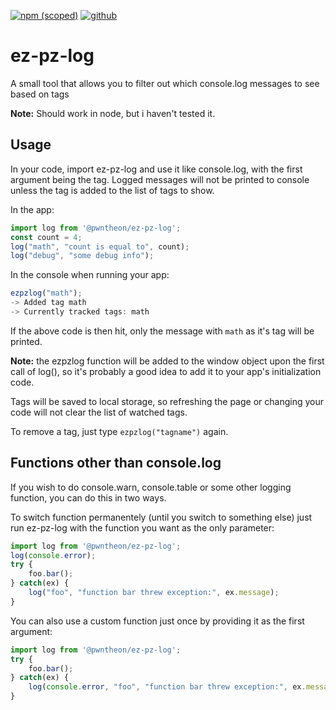 [![npm (scoped)](https://img.shields.io/npm/v/@pwntheon/ez-pz-log)](https://www.npmjs.com/package/@pwntheon/ez-pz-log)
[![github](https://img.shields.io/github/v/tag/pwntheon/ez-pz-log?label=github)](https://github.com/Pwntheon/ez-pz-log)

# ez-pz-log
A small tool that allows you to filter out which console.log messages to see based on tags

**Note:** Should work in node, but i haven't tested it.

## Usage
In your code, import ez-pz-log and use it like console.log, with the first argument being the tag. Logged messages will not be printed to console unless the tag is added to the list of tags to show.

In the app:
```javascript
import log from '@pwntheon/ez-pz-log';
const count = 4;
log("math", "count is equal to", count);
log("debug", "some debug info");
```

In the console when running your app:
```javascript
ezpzlog("math");
-> Added tag math
-> Currently tracked tags: math
```
If the above code is then hit, only the message with `math` as it's tag will be printed.

**Note:** the ezpzlog function will be added to the window object upon the first call of log(), so it's probably a good idea to add it to your app's initialization code.

Tags will be saved to local storage, so refreshing the page or changing your code will not clear the list of watched tags.

To remove a tag, just type `ezpzlog("tagname")` again.

## Functions other than console.log

If you wish to do console.warn, console.table or some other logging function, you can do this in two ways.

To switch function permanentely (until you switch to something else) just run ez-pz-log with the function you want as the only parameter:
```javascript
import log from '@pwntheon/ez-pz-log';
log(console.error);
try {
    foo.bar();
} catch(ex) {
    log("foo", "function bar threw exception:", ex.message);
}
```

You can also use a custom function just once by providing it as the first argument:
```javascript
import log from '@pwntheon/ez-pz-log';
try {
    foo.bar();
} catch(ex) {
    log(console.error, "foo", "function bar threw exception:", ex.message);
}
```